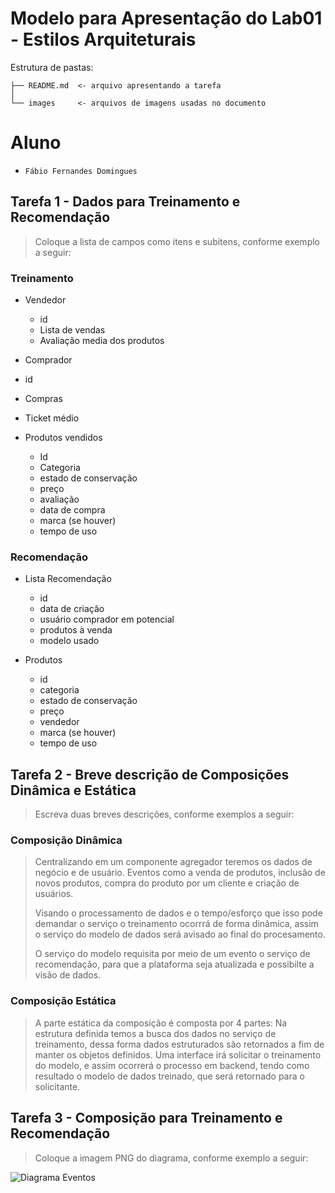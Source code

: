 # Modelo para Apresentação do Lab01 - Estilos Arquiteturais

Estrutura de pastas:

~~~
├── README.md  <- arquivo apresentando a tarefa
│
└── images     <- arquivos de imagens usadas no documento
~~~

# Aluno
* `Fábio Fernandes Domingues`

## Tarefa 1 - Dados para Treinamento e Recomendação

> Coloque a lista de campos como itens e subitens, conforme exemplo a seguir:
>
### Treinamento
* Vendedor
  * id
  * Lista de vendas
  * Avaliação media dos produtos
 
 * Comprador
  * id
  * Compras
  * Ticket médio

* Produtos vendidos
  * Id
  * Categoria
  * estado de conservação
  * preço
  * avaliação
  * data de compra
  * marca (se houver)
  * tempo de uso

### Recomendação
* Lista Recomendação
  * id
  * data de criação
  * usuário comprador em potencial
  * produtos à venda
  * modelo usado
  
* Produtos
  * id
  * categoria
  * estado de conservação
  * preço
  * vendedor
  * marca (se houver)
  * tempo de uso

## Tarefa 2 - Breve descrição de Composições Dinâmica e Estática

> Escreva duas breves descrições, conforme exemplos a seguir:
>
### Composição Dinâmica
> Centralizando em um componente agregador teremos os dados de negócio e de usuário. 
> Eventos como a venda de produtos, inclusão de novos produtos, compra do produto por um cliente e criação de usuários.
>
> Visando o processamento de dados e o tempo/esforço que isso pode demandar o serviço o treinamento ocorrrá de forma dinâmica,
> assim o serviço do modelo de dados será avisado ao final do procesamento.
> 
> O serviço do modelo requisita por meio de um evento o serviço de recomendação, para que a plataforma seja atualizada e
> possibilte a visão de dados.

### Composição Estática
> A parte estática da composição é composta por 4 partes:
> Na estrutura definida temos a busca dos dados no serviço de treinamento, dessa forma dados estruturados são retornados a fim de manter
> os objetos definidos. Uma interface irá solicitar o treinamento do modelo, e assim ocorrerá o processo em backend, tendo como resultado
> o modelo de dados treinado, que será retornado para o solicitante. 


## Tarefa 3 - Composição para Treinamento e Recomendação

> Coloque a imagem PNG do diagrama, conforme exemplo a seguir:
>
![Diagrama Eventos](images/recomendation-composition.png)
